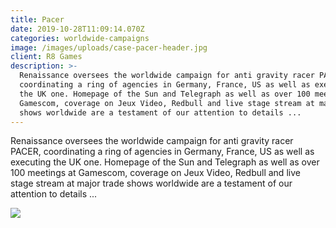 ```yaml
---
title: Pacer
date: 2019-10-28T11:09:14.070Z
categories: worldwide-campaigns
image: /images/uploads/case-pacer-header.jpg
client: R8 Games
description: >-
  Renaissance oversees the worldwide campaign for anti gravity racer PACER,
  coordinating a ring of agencies in Germany, France, US as well as executing
  the UK one. Homepage of the Sun and Telegraph as well as over 100 meetings at
  Gamescom, coverage on Jeux Video, Redbull and live stage stream at major trade
  shows worldwide are a testament of our attention to details ...
---
```

Renaissance oversees the worldwide campaign for anti gravity racer PACER, coordinating a ring of agencies in Germany, France, US as well as executing the UK one. Homepage of the Sun and Telegraph as well as over 100 meetings at Gamescom, coverage on Jeux Video, Redbull and live stage stream at major trade shows worldwide are a testament of our attention to details ...

![](/images/uploads/case-pacer-img.jpg)
